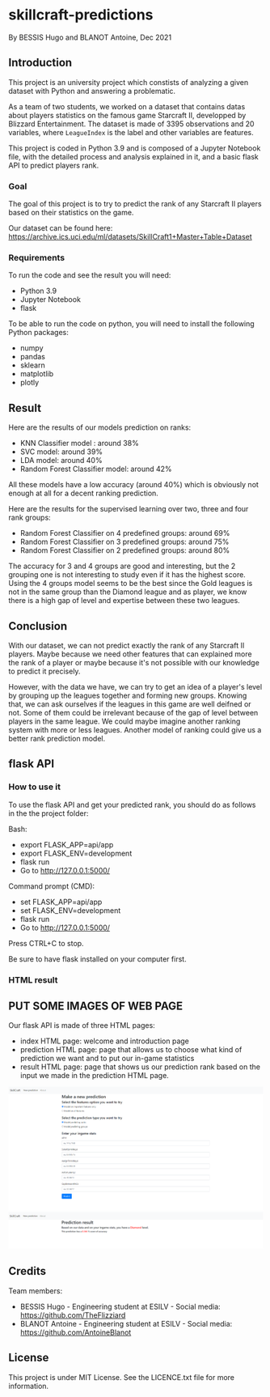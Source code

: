 # skillcraft-predictions

By BESSIS Hugo and BLANOT Antoine, Dec 2021

## Introduction

This project is an university project which constists of analyzing a given dataset with Python and answering a problematic.

As a team of two students, we worked on a dataset that contains datas about players statistics on the famous game Starcraft II, developped by Blizzard Entertainment.
The dataset is made of 3395 observations and 20 variables, where `LeagueIndex` is the label and other variables are features.

This project is coded in Python 3.9 and is composed of a Jupyter Notebook file, with the detailed process and analysis explained in it, and a basic flask API to predict players rank.

### Goal

The goal of this project is to try to predict the rank of any Starcraft II players based on their statistics on the game.

Our dataset can be found here: https://archive.ics.uci.edu/ml/datasets/SkillCraft1+Master+Table+Dataset

### Requirements

To run the code and see the result you will need:
- Python 3.9
- Jupyter Notebook
- flask

To be able to run the code on python, you will need to install the following Python packages:
- numpy
- pandas
- sklearn
- matplotlib
- plotly

## Result

Here are the results of our models prediction on ranks:

- KNN Classifier model : around 38%
- SVC model: around 39%
- LDA model: around 40%
- Random Forest Classifier model: around 42%

All these models have a low accuracy (around 40%) which is obviously not enough at all for a decent ranking prediction.

Here are the results for the supervised learning over two, three and four rank groups:

- Random Forest Classifier on 4 predefined groups: around 69%
- Random Forest Classifier on 3 predefined groups: around 75%
- Random Forest Classifier on 2 predefined groups: around 80%

The accuracy for 3 and 4 groups are good and interesting, but the 2 grouping one is not interesting to study even if it has the highest score. Using the 4 groups model seems to be the best since the Gold leagues is not in the same group than the Diamond league and as player, we know there is a high gap of level and expertise between these two leagues.

## Conclusion

With our dataset, we can not predict exactly the rank of any Starcraft II players. Maybe because we need other features that can explained more the rank of a player or maybe because it's not possible with our knowledge to predict it precisely.

However, with the data we have, we can try to get an idea of a player's level by grouping up the leagues together and forming new groups. 
Knowing that, we can ask ourselves if the leagues in this game are well deifned or not. Some of them could be irrelevant because of the gap of level between players in the same league. We could maybe imagine another ranking system with more or less leagues. Another model of ranking could give us a better rank prediction model.



## flask API

### How to use it

To use the flask API and get your predicted rank, you should do as follows in the the project folder:

Bash:

- export FLASK_APP=api/app
- export FLASK_ENV=development
- flask run
- Go to http://127.0.0.1:5000/

Command prompt (CMD):

- set FLASK_APP=api/app
- set FLASK_ENV=development
- flask run
- Go to http://127.0.0.1:5000/


Press CTRL+C to stop.

Be sure to have flask installed on your computer first.

### HTML result

## PUT SOME IMAGES OF WEB PAGE
Our flask API is made of three HTML pages:

- index HTML page: welcome and introduction page 
- prediction HTML page: page that allows us to choose what kind of prediction we want and to put our in-game statistics
- result HTML page: page that shows us our prediction rank based on the input we made in the prediction HTML page.

![alt text](./images/prediction_html_page.PNG?raw=true)
![alt text](./images/result_html_page.PNG?raw=true)


## Credits

Team members:
- BESSIS Hugo - Engineering student at ESILV - Social media: https://github.com/TheFlizziard
- BLANOT Antoine - Engineering student at ESILV - Social media: https://github.com/AntoineBlanot 


## License

This project is under MIT License. See the LICENCE.txt file for more information.




